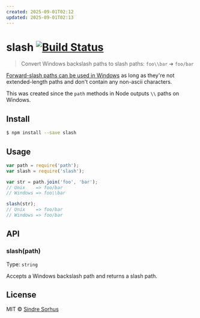 ```yaml
---
created: 2025-09-01T02:12
updated: 2025-09-01T02:13
---
```

# slash [![Build Status](https://travis-ci.org/sindresorhus/slash.svg?branch=master)](https://travis-ci.org/sindresorhus/slash)

> Convert Windows backslash paths to slash paths: `foo\\bar` ➔ `foo/bar`

[Forward-slash paths can be used in Windows](http://superuser.com/a/176395/6877) as long as they're not extended-length paths and don't contain any non-ascii characters.

This was created since the `path` methods in Node outputs `\\` paths on Windows.


## Install

```sh
$ npm install --save slash
```


## Usage

```js
var path = require('path');
var slash = require('slash');

var str = path.join('foo', 'bar');
// Unix    => foo/bar
// Windows => foo\\bar

slash(str);
// Unix    => foo/bar
// Windows => foo/bar
```


## API

### slash(path)

Type: `string`

Accepts a Windows backslash path and returns a slash path.


## License

MIT © [Sindre Sorhus](http://sindresorhus.com)
